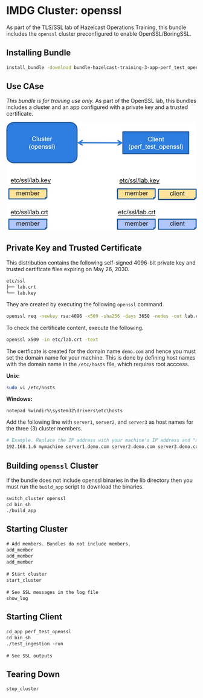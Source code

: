 # IMDG Cluster: openssl

As part of the TLS/SSL lab of Hazelcast Operations Training, this bundle includes the `openssl` cluster preconfigured to enable OpenSSL/BoringSSL.

## Installing Bundle

```bash
install_bundle -download bundle-hazelcast-training-3-app-perf_test_openssl-cluster-openssl
```

## Use CAse

*This bundle is for training use only.* As part of the OpenSSL lab, this bundles includes a cluster and an app configured with a private key and a trusted certificate.

![OpenSSL Cluster Diagram](/images/openssl-cluster.jpg)

## Private Key and Trusted Certificate

This distribution contains the following self-signed 4096-bit private key and trusted certificate files expiring on May 26, 2030.

```console
etc/ssl
├── lab.crt
└── lab.key
```

They are created by executing the following `openssl` command.

```bash
openssl req -newkey rsa:4096 -x509 -sha256 -days 3650 -nodes -out lab.crt -keyout lab.key -subj "/CN=*.demo.com"
```

To check the certificate content, execute the following.

```bash
openssl x509 -in etc/lab.crt -text
```

The certficate is created for the domain name `demo.com` and hence you must set the domain name for your machine. This is done by defining host names with the domain name in the `/etc/hosts` file, which requires root acccess.

**Unix:**

```bash
sudo vi /etc/hosts
```

**Windows:**

```dos
notepad %windir%\system32\drivers\etc\hosts
```

Add the following line with `server1`, `server2`, and `server3` as host names for the three (3) cluster members.

```bash
# Example. Replace the IP address with your machine's IP address and "mymachine" to your machine's host name.
192.168.1.6 mymachine server1.demo.com server2.demo.com server3.demo.com
```

## Building `openssl` Cluster

If the bundle does not include openssl binaries in the lib directory then you must run the `build_app` script to download the binaries.

```console
switch_cluster openssl
cd bin_sh
./build_app
```

## Starting Cluster

```console
# Add members. Bundles do not include members.
add_member
add_member
add_member

# Start cluster
start_cluster

# See SSL messages in the log file
show_log
```

## Starting Client

```console
cd_app perf_test_openssl
cd bin_sh
./test_ingestion -run

# See SSL outputs
```

## Tearing Down

```console
stop_cluster
```
